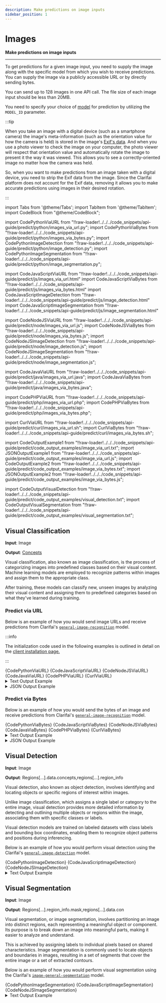 ```yaml
---
description: Make predictions on image inputs
sidebar_position: 1
---
```


# Images

**Make predictions on image inputs**
<hr />

To get predictions for a given image input, you need to supply the image along with the specific model from which you wish to receive predictions. You can supply the image via a publicly accessible URL or by directly sending bytes. 

You can send up to 128 images in one API call. The file size of each image input should be less than 20MB.

You need to specify your choice of [model](https://docs.clarifai.com/api-guide/model/) for prediction by utilizing the `MODEL_ID` parameter.

:::tip

When you take an image with a digital device (such as a smartphone camera) the image's meta-information (such as the orientation value for how the camera is held) is stored in the image's [Exif's data](https://en.wikipedia.org/wiki/Exif). And when you use a photo viewer to check the image on your computer, the photo viewer will respect that orientation value and automatically rotate the image to present it the way it was viewed. This allows you to see a correctly-oriented image no matter how the camera was held.

So, when you want to make predictions from an image taken with a digital device, you need to strip the Exif data from the image. Since the Clarifai platform does not account for the Exif data, removing it allows you to make accurate predictions using images in their desired rotation.

:::


import Tabs from '@theme/Tabs';
import TabItem from '@theme/TabItem';
import CodeBlock from "@theme/CodeBlock";

import CodePythonViaURL from "!!raw-loader!../../../code_snippets/api-guide/predict/python/images_via_url.py";
import CodePythonViaBytes from "!!raw-loader!../../../code_snippets/api-guide/predict/python/images_via_bytes.py";
import CodePythonImageDetection from "!!raw-loader!../../../code_snippets/api-guide/predict/python/image_detection.py";
import CodePythonImageSegmentation from "!!raw-loader!../../../code_snippets/api-guide/predict/python/image_segmentation.py";

import CodeJavaScriptViaURL from "!!raw-loader!../../../code_snippets/api-guide/predict/js/images_via_url.html"
import CodeJavaScriptViaBytes from "!!raw-loader!../../../code_snippets/api-guide/predict/js/images_via_bytes.html"
import CodeJavaScriptImageDetection from "!!raw-loader!../../../code_snippets/api-guide/predict/js/image_detection.html"
import CodeJavaScriptImageSegmentation from "!!raw-loader!../../../code_snippets/api-guide/predict/js/image_segmentation.html"

import CodeNodeJSViaURL from "!!raw-loader!../../../code_snippets/api-guide/predict/node/images_via_url.js";
import CodeNodeJSViaBytes from "!!raw-loader!../../../code_snippets/api-guide/predict/node/images_via_bytes.js";
import CodeNodeJSImageDetection from "!!raw-loader!../../../code_snippets/api-guide/predict/node/image_detection.js";
import CodeNodeJSImageSegmentation from "!!raw-loader!../../../code_snippets/api-guide/predict/node/image_segmentation.js";

import CodeJavaViaURL from "!!raw-loader!../../../code_snippets/api-guide/predict/java/images_via_url.java";
import CodeJavaViaBytes from "!!raw-loader!../../../code_snippets/api-guide/predict/java/images_via_bytes.java";

import CodePHPViaURL from "!!raw-loader!../../../code_snippets/api-guide/predict/php/images_via_url.php";
import CodePHPViaBytes from "!!raw-loader!../../../code_snippets/api-guide/predict/php/images_via_bytes.php";

import CurlViaURL from "!!raw-loader!../../../code_snippets/api-guide/predict/curl/images_via_url.sh";
import CurlViaBytes from "!!raw-loader!../../../code_snippets/api-guide/predict/curl/images_via_bytes.sh";

import CodeOutputExample1 from "!!raw-loader!../../../code_snippets/api-guide/predict/code_output_examples/image_via_url.txt";
import JSONOutputExample1 from "!!raw-loader!../../../code_snippets/api-guide/predict/code_output_examples/image_via_url.js";
import CodeOutputExample2 from "!!raw-loader!../../../code_snippets/api-guide/predict/code_output_examples/image_via_bytes.txt";
import JSONOutputExample2 from "!!raw-loader!../../../code_snippets/api-guide/predict/code_output_examples/image_via_bytes.js";

import CodeOutputVisualDetection from "!!raw-loader!../../../code_snippets/api-guide/predict/code_output_examples/visual_detection.txt";
import CodeOutputVisualSegmentation from "!!raw-loader!../../../code_snippets/api-guide/predict/code_output_examples/visual_segmentation.txt";

## Visual Classification

**Input**: Image

**Output**: [Concepts](https://docs.clarifai.com/portal-guide/concepts/create-get-update-delete)

Visual classification, also known as image classification, is the process of categorizing images into predefined classes based on their visual content. Machine learning models are employed to recognize patterns within images and assign them to the appropriate class. 

After training, these models can classify new, unseen images by analyzing their visual content and assigning them to predefined categories based on what they've learned during training.

### Predict via URL

Below is an example of how you would send image URLs and receive predictions from Clarifai's [`general-image-recognition`](https://clarifai.com/clarifai/main/models/general-image-recognition) model. 

:::info

The initialization code used in the following examples is outlined in detail on the [client installation page.](https://docs.clarifai.com/api-guide/api-overview/api-clients/#client-installation-instructions)

:::


<Tabs>
<TabItem value="python" label="Python">
    <CodeBlock className="language-python">{CodePythonViaURL}</CodeBlock>
</TabItem>

<TabItem value="js_rest" label="JavaScript (REST)">
 <CodeBlock className="language-javascript">{CodeJavaScriptViaURL}</CodeBlock>
</TabItem>

<TabItem value="nodejs" label="NodeJS">
 <CodeBlock className="language-javascript">{CodeNodeJSViaURL}</CodeBlock>
</TabItem>

<TabItem value="java" label="Java">
 <CodeBlock className="language-java">{CodeJavaViaURL}</CodeBlock>
</TabItem>

<TabItem value="php" label="PHP">
    <CodeBlock className="language-php">{CodePHPViaURL}</CodeBlock>
</TabItem>

<TabItem value="curl" label="cURL">
    <CodeBlock className="language-bash">{CurlViaURL}</CodeBlock>
</TabItem>

</Tabs>

<details>
  <summary>Text Output Example</summary>
    <CodeBlock className="language-text">{CodeOutputExample1}</CodeBlock>
</details>

<details>
  <summary>JSON Output Example</summary>
    <CodeBlock className="language-javascript">{JSONOutputExample1}</CodeBlock>
</details>

### Predict via Bytes

Below is an example of how you would send the bytes of an image and receive predictions from Clarifai's [`general-image-recognition`](https://clarifai.com/clarifai/main/models/general-image-recognition) model.

<Tabs>
<TabItem value="python" label="Python">
    <CodeBlock className="language-python">{CodePythonViaBytes}</CodeBlock>
</TabItem>

<TabItem value="js_rest" label="JavaScript (REST)">
   <CodeBlock className="language-javascript">{CodeJavaScriptViaBytes}</CodeBlock>
</TabItem>

<TabItem value="nodejs" label="NodeJS">
    <CodeBlock className="language-javascript">{CodeNodeJSViaBytes}</CodeBlock>
</TabItem>

<TabItem value="java" label="Java">
    <CodeBlock className="language-java">{CodeJavaViaBytes}</CodeBlock>
</TabItem>

<TabItem value="php" label="PHP">
    <CodeBlock className="language-php">{CodePHPViaBytes}</CodeBlock>
</TabItem>

<TabItem value="curl" label="cURL">
    <CodeBlock className="language-bash">{CurlViaBytes}</CodeBlock>
</TabItem>

</Tabs>

<details>
  <summary>Text Output Example</summary>
    <CodeBlock className="language-text">{CodeOutputExample2}</CodeBlock>
</details>

<details>
  <summary>JSON Output Example</summary>
    <CodeBlock className="language-javascript">{JSONOutputExample2}</CodeBlock>
</details>

## Visual Detection

**Input**: Image

**Output**: Regions[...].data.concepts,regions[...].region_info

Visual detection, also known as object detection, involves identifying and locating objects or specific regions of interest within images. 

Unlike image classification, which assigns a single label or category to the entire image, visual detection provides more detailed information by detecting and outlining multiple objects or regions within the image, associating them with specific classes or labels.

Visual detection models are trained on labeled datasets with class labels and bounding box coordinates, enabling them to recognize object patterns and positions during inferencing.

Below is an example of how you would perform visual detection using the Clarifai's [`general-image-detection`](https://clarifai.com/clarifai/main/models/general-image-detection) model.

<Tabs>
<TabItem value="python" label="Python">
    <CodeBlock className="language-python">{CodePythonImageDetection}</CodeBlock>
</TabItem>

<TabItem value="js_rest" label="JavaScript (REST)">
   <CodeBlock className="language-javascript">{CodeJavaScriptImageDetection}</CodeBlock>
</TabItem>

<TabItem value="nodejs" label="NodeJS">
    <CodeBlock className="language-javascript">{CodeNodeJSImageDetection}</CodeBlock>
</TabItem>

</Tabs>

<details>
  <summary>Text Output Example</summary>
    <CodeBlock className="language-text">{CodeOutputVisualDetection}</CodeBlock>
</details>

## Visual Segmentation

**Input**: Image

**Output**: Regions[...].region_info.mask,regions[...].data.con

Visual segmentation, or image segmentation, involves partitioning an image into distinct regions, each representing a meaningful object or component. Its purpose is to break down an image into meaningful parts, making it easier to analyze and understand. 

This is achieved by assigning labels to individual pixels based on shared characteristics. Image segmentation is commonly used to locate objects and boundaries in images, resulting in a set of segments that cover the entire image or a set of extracted contours.

Below is an example of how you would perform visual segmentation using the Clarifai's [`image-general-segmentation`](https://clarifai.com/clarifai/main/models/image-general-segmentation) model.

<Tabs>
<TabItem value="python" label="Python">
    <CodeBlock className="language-python">{CodePythonImageSegmentation}</CodeBlock>
</TabItem>

<TabItem value="js_rest" label="JavaScript (REST)">
   <CodeBlock className="language-javascript">{CodeJavaScriptImageSegmentation}</CodeBlock>
</TabItem>

<TabItem value="nodejs" label="NodeJS">
    <CodeBlock className="language-javascript">{CodeNodeJSImageSegmentation}</CodeBlock>
</TabItem>

</Tabs>

<details>
  <summary>Text Output Example</summary>
    <CodeBlock className="language-text">{CodeOutputVisualSegmentation}</CodeBlock>
</details>